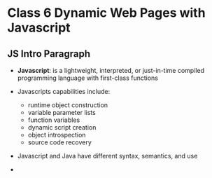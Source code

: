 # Class 6 Dynamic Web Pages with Javascript

## JS Intro Paragraph

- **Javascript**: is a lightweight, interpreted, or just-in-time compiled programming language with first-class functions
- Javascripts capabilities include:
  - runtime object construction
  - variable parameter lists
  - function variables
  - dynamic script creation
  - object introspection
  - source code recovery

- Javascript and Java have different syntax, semantics, and use

- 